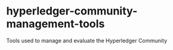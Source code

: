 # hyperledger-community-management-tools
Tools used to manage and evaluate the Hyperledger Community
